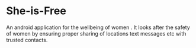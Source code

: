 # She-is-Free
An android application for the wellbeing of women . It looks after the safety of women by ensuring proper sharing of locations text messages etc with trusted contacts.
